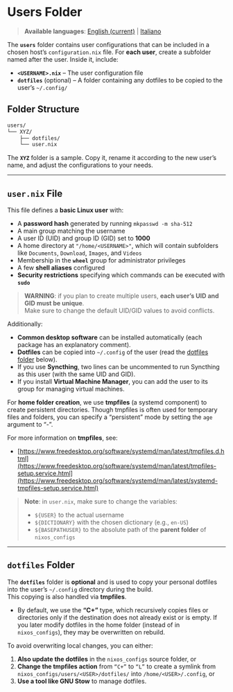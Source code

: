 # Users Folder

> **Available languages**: [English (current)](README.md) | [Italiano](README.it.md)

The **`users`** folder contains user configurations that can be included in a chosen host’s `configuration.nix` file.  For **each user**, create a subfolder named after the user. Inside it, include:

- **`<USERNAME>.nix`** – The user configuration file  
- **`dotfiles`** (optional) – A folder containing any dotfiles to be copied to the user’s `~/.config/`

## Folder Structure

```bash
users/
└── XYZ/
    ├── dotfiles/
    └── user.nix
```

The **`XYZ`** folder is a sample. Copy it, rename it according to the new user’s name, and adjust the configurations to your needs.

---

## `user.nix` File

This file defines a **basic Linux user** with:

- A **password hash** generated by running `mkpasswd -m sha-512`  
- A main group matching the username  
- A user ID (UID) and group ID (GID) set to **1000**  
- A home directory at `"/home/<USERNAME>"`, which will contain subfolders like `Documents`, `Download`, `Images`, and `Videos`  
- Membership in the **`wheel`** group for administrator privileges  
- A few **shell aliases** configured
- **Security restrictions** specifying which commands can be executed with **`sudo`**

> **WARNING**: if you plan to create multiple users, **each user’s UID and GID must be unique**.  
> Make sure to change the default UID/GID values to avoid conflicts.

Additionally:

- **Common desktop software** can be installed automatically (each package has an explanatory comment).  
- **Dotfiles** can be copied into `~/.config` of the user (read the [dotfiles folder](#dotfiles-folder) below).
- If you use **Syncthing**, two lines can be uncommented to run Syncthing as this user (with the same UID and GID).  
- If you install **Virtual Machine Manager**, you can add the user to its group for managing virtual machines.

For **home folder creation**, we use **tmpfiles** (a systemd component) to create persistent directories. Though tmpfiles is often used for temporary files and folders, you can specify a “persistent” mode by setting the `age` argument to “-”.

For more information on **tmpfiles**, see:  
- [https://www.freedesktop.org/software/systemd/man/latest/tmpfiles.d.html](https://www.freedesktop.org/software/systemd/man/latest/tmpfiles-setup.service.html](https://www.freedesktop.org/software/systemd/man/latest/systemd-tmpfiles-setup.service.html)

> **Note**: in `user.nix`, make sure to change the variables:
> - `${USER}` to the actual username  
> - `${DICTIONARY}` with the chosen dictionary (e.g., `en-US`)  
> - `${BASEPATHUSER}` to the absolute path of the **parent folder** of `nixos_configs`

---

## `dotfiles` Folder

The **`dotfiles`** folder is **optional** and is used to copy your personal dotfiles into the user’s `~/.config` directory during the build.  
This copying is also handled via **tmpfiles**.  

- By default, we use the **“C+”** type, which recursively copies files or directories only if the destination does not already exist or is empty. If you later modify dotfiles in the home folder (instead of in `nixos_configs`), they may be overwritten on rebuild.  

To avoid overwriting local changes, you can either:  
1. **Also update the dotfiles** in the `nixos_configs` source folder, or  
2. **Change the tmpfiles action** from `“C+”` to `“L”` to create a symlink from `nixos_configs/users/<USER>/dotfiles/` into `/home/<USER>/.config`, or  
3. **Use a tool like GNU Stow** to manage dotfiles.
